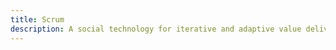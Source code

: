```yaml
---
title: Scrum
description: A social technology for iterative and adaptive value delivery in complex environments. Specifically the Scrum Framework, Nexus Framework.
---
```

